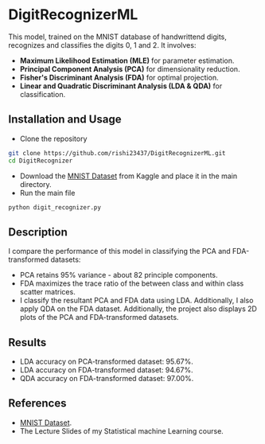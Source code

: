 # DigitRecognizerML
This model, trained on the MNIST database of handwrittend digits, recognizes and classifies the digits 0, 1 and 2. It involves:
* **Maximum Likelihood Estimation (MLE)** for parameter estimation.
* **Principal Component Analysis (PCA)** for dimensionality reduction.
* **Fisher's Discriminant Analysis (FDA)** for optimal projection.
* **Linear and Quadratic Discriminant Analysis (LDA & QDA)** for classification.


## Installation and Usage
* Clone the repository
``` bash
git clone https://github.com/rishi23437/DigitRecognizerML.git
cd DigitRecognizer
```
* Download the [MNIST Dataset](https://www.kaggle.com/datasets/hojjatk/mnist-dataset) from Kaggle and place it in the main directory.
* Run the main file
``` bash
python digit_recognizer.py
```


## Description
I compare the performance of this model in classifying the PCA and FDA-transformed datasets:
- PCA retains 95% variance - about 82 principle components.
- FDA maximizes the trace ratio of the between class and within class scatter matrices.
- I classify the resultant PCA and FDA data using LDA. Additionally, I also apply QDA on the FDA dataset.
Additionally, the project also displays 2D plots of the PCA and FDA-transformed datasets.


## Results
- LDA accuracy on PCA-transformed dataset: 95.67%.
- LDA accuracy on FDA-transformed dataset: 94.67%.
- QDA accuracy on FDA-transformed dataset: 97.00%.


## References
- [MNIST Dataset](https://www.kaggle.com/datasets/hojjatk/mnist-dataset).
- The Lecture Slides of my Statistical machine Learning course.
